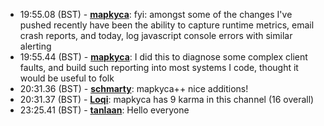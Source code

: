 * <a id="19:55.08">19:55.08 (BST)</a> - __[mapkyca](https://github.com/mapkyca)__: fyi: amongst some of the changes I've pushed recently have been the ability to capture runtime metrics, email crash reports, and today, log javascript console errors with similar alerting
* <a id="19:55.44">19:55.44 (BST)</a> - __[mapkyca](https://github.com/mapkyca)__: I did this to diagnose some complex client faults, and build such reporting into most systems I code, thought it would be useful to folk
* <a id="20:31.36">20:31.36 (BST)</a> - __[schmarty](https://github.com/schmarty)__: mapkyca++ nice additions!
* <a id="20:31.37">20:31.37 (BST)</a> - __[Loqi](https://github.com/Loqi)__: mapkyca has 9 karma in this channel (16 overall)
* <a id="23:25.41">23:25.41 (BST)</a> - __[tanlaan](https://github.com/tanlaan)__: Hello everyone
